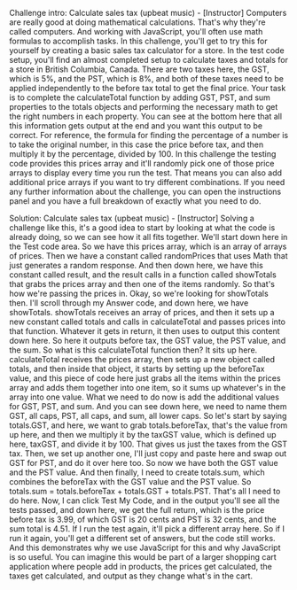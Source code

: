 Challenge intro: Calculate sales tax
(upbeat music) - [Instructor] Computers are really good at doing mathematical calculations. That's why they're called computers. And working with JavaScript, you'll often use math formulas to accomplish tasks. In this challenge, you'll get to try this for yourself by creating a basic sales tax calculator for a store. In the test code setup, you'll find an almost completed setup to calculate taxes and totals for a store in British Columbia, Canada. There are two taxes here, the GST, which is 5%, and the PST, which is 8%, and both of these taxes need to be applied independently to the before tax total to get the final price. Your task is to complete the calculateTotal function by adding GST, PST, and sum properties to the totals objects and performing the necessary math to get the right numbers in each property. You can see at the bottom here that all this information gets output at the end and you want this output to be correct. For reference, the formula for finding the percentage of a number is to take the original number, in this case the price before tax, and then multiply it by the percentage, divided by 100. In this challenge the testing code provides this prices array and it'll randomly pick one of those price arrays to display every time you run the test. That means you can also add additional price arrays if you want to try different combinations. If you need any further information about the challenge, you can open the instructions panel and you have a full breakdown of exactly what you need to do.



Solution: Calculate sales tax
(upbeat music) - [Instructor] Solving a challenge like this, it's a good idea to start by looking at what the code is already doing, so we can see how it all fits together. We'll start down here in the Test code area. So we have this prices array, which is an array of arrays of prices. Then we have a constant called randomPrices that uses Math that just generates a random response. And then down here, we have this constant called result, and the result calls in a function called showTotals that grabs the prices array and then one of the items randomly. So that's how we're passing the prices in. Okay, so we're looking for showTotals then. I'll scroll through my Answer code, and down here, we have showTotals. showTotals receives an array of prices, and then it sets up a new constant called totals and calls in calculateTotal and passes prices into that function. Whatever it gets in return, it then uses to output this content down here. So here it outputs before tax, the GST value, the PST value, and the sum. So what is this calculateTotal function then? It sits up here. calculateTotal receives the prices array, then sets up a new object called totals, and then inside that object, it starts by setting up the beforeTax value, and this piece of code here just grabs all the items within the prices array and adds them together into one item, so it sums up whatever's in the array into one value. What we need to do now is add the additional values for GST, PST, and sum. And you can see down here, we need to name them GST, all caps, PST, all caps, and sum, all lower caps. So let's start by saying totals.GST, and here, we want to grab totals.beforeTax, that's the value from up here, and then we multiply it by the taxGST value, which is defined up here, taxGST, and divide it by 100. That gives us just the taxes from the GST tax. Then, we set up another one, I'll just copy and paste here and swap out GST for PST, and do it over here too. So now we have both the GST value and the PST value. And then finally, I need to create totals.sum, which combines the beforeTax with the GST value and the PST value. So totals.sum = totals.beforeTax + totals.GST + totals.PST. That's all I need to do here. Now, I can click Test My Code, and in the output you'll see all the tests passed, and down here, we get the full return, which is the price before tax is 3.99, of which GST is 20 cents and PST is 32 cents, and the sum total is 4.51. If I run the test again, it'll pick a different array here. So if I run it again, you'll get a different set of answers, but the code still works. And this demonstrates why we use JavaScript for this and why JavaScript is so useful. You can imagine this would be part of a larger shopping cart application where people add in products, the prices get calculated, the taxes get calculated, and output as they change what's in the cart.